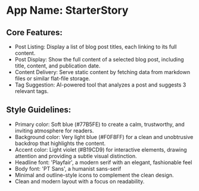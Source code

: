 # **App Name**: StarterStory

## Core Features:

- Post Listing: Display a list of blog post titles, each linking to its full content.
- Post Display: Show the full content of a selected blog post, including title, content, and publication date.
- Content Delivery: Serve static content by fetching data from markdown files or similar flat-file storage.
- Tag Suggestion: AI-powered tool that analyzes a post and suggests 3 relevant tags.

## Style Guidelines:

- Primary color: Soft blue (#77B5FE) to create a calm, trustworthy, and inviting atmosphere for readers.
- Background color: Very light blue (#F0F8FF) for a clean and unobtrusive backdrop that highlights the content.
- Accent color: Light violet (#B19CD9) for interactive elements, drawing attention and providing a subtle visual distinction.
- Headline font: 'Playfair', a modern serif with an elegant, fashionable feel
- Body font: 'PT Sans', a humanist sans-serif
- Minimal and outline-style icons to complement the clean design.
- Clean and modern layout with a focus on readability.